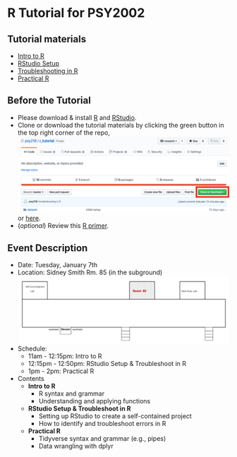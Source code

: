 # R Tutorial for PSY2002
## Tutorial materials
* [Intro to R](https://psyc218.s3.ca-central-1.amazonaws.com/r_tutorial/intro_R.html)  
* [RStudio Setup](https://psyc218.s3.ca-central-1.amazonaws.com/r_tutorial/r_environment.html)
* [Troubleshooting in R](https://psyc218.s3.ca-central-1.amazonaws.com/r_tutorial/troubleshoot.html)
* [Practical R](https://psyc218.s3.ca-central-1.amazonaws.com/r_tutorial/practical_r.html)

## Before the Tutorial
* Please download & install [R](https://www.r-project.org/) and [RStudio](https://rstudio.com/products/rstudio/download/).
* Clone or download the tutorial materials by clicking the green button in the top right corner of the repo,
  ![](Fig/clone_github.png)
or [here](https://minhaskamal.github.io/DownGit/#/home?url=https://github.com/psy218/r_tutorial.git).  
* (*optional*) Review this [R primer](https://psyc218.s3.ca-central-1.amazonaws.com/r_tutorial/tutorial_draft.html?versionId=null). 

## Event Description
* Date: Tuesday, January 7th
* Location: Sidney Smith Rm. 85 (in the subground)
  ![](Fig/ss85.png)
* Schedule:
  - 11am - 12:15pm: Intro to R
  - 12:15pm - 12:50pm: RStudio Setup & Troubleshoot in R
  - 1pm - 2pm: Practical R
* Contents
  - **Intro to R**
    - R syntax and grammar
    - Understanding and applying functions
  - **RStudio Setup & Troubleshoot in R**
    - Setting up RStudio to create a self-contained project
    - How to identify and troubleshoot errors in R
  - **Practical R**
    - Tidyverse syntax and grammar (e.g., pipes)
    - Data wrangling with dplyr
